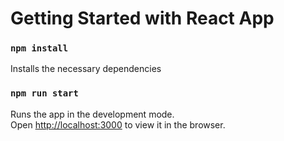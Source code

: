 # Getting Started with React App

### `npm install`

Installs the necessary dependencies

### `npm run start`

Runs the app in the development mode.\
Open [http://localhost:3000](http://localhost:3000) to view it in the browser.

